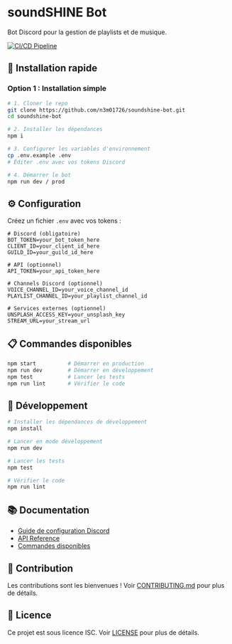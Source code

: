 # soundSHINE Bot

Bot Discord pour la gestion de playlists et de musique.

[![CI/CD Pipeline](https://github.com/n3m01726/soundshine-bot/actions/workflows/ci-cd.yml/badge.svg)](https://github.com/n3m01726/soundshine-bot/actions/workflows/ci-cd.yml)

## 🚀 Installation rapide

### Option 1 : Installation simple

```bash
# 1. Cloner le repo
git clone https://github.com/n3m01726/soundshine-bot.git
cd soundshine-bot

# 2. Installer les dépendances
npm i

# 3. Configurer les variables d'environnement
cp .env.example .env
# Éditer .env avec vos tokens Discord

# 4. Démarrer le bot
npm run dev / prod
```

## ⚙️ Configuration

Créez un fichier `.env` avec vos tokens :

```env
# Discord (obligatoire)
BOT_TOKEN=your_bot_token_here
CLIENT_ID=your_client_id_here
GUILD_ID=your_guild_id_here

# API (optionnel)
API_TOKEN=your_api_token_here

# Channels Discord (optionnel)
VOICE_CHANNEL_ID=your_voice_channel_id
PLAYLIST_CHANNEL_ID=your_playlist_channel_id

# Services externes (optionnel)
UNSPLASH_ACCESS_KEY=your_unsplash_key
STREAM_URL=your_stream_url
```

## 📋 Commandes disponibles

```bash
npm start          # Démarrer en production
npm run dev        # Démarrer en développement
npm test           # Lancer les tests
npm run lint       # Vérifier le code
```

## 🔧 Développement

```bash
# Installer les dépendances de développement
npm install

# Lancer en mode développement
npm run dev

# Lancer les tests
npm test

# Vérifier le code
npm run lint
```

## 📚 Documentation

- [Guide de configuration Discord](docs/discord-setup.md)
- [API Reference](docs/api.md)
- [Commandes disponibles](docs/commands.md)

## 🤝 Contribution

Les contributions sont les bienvenues ! Voir [CONTRIBUTING.md](CONTRIBUTING.md) pour plus de détails.

## 📄 Licence

Ce projet est sous licence ISC. Voir [LICENSE](LICENSE) pour plus de détails.

